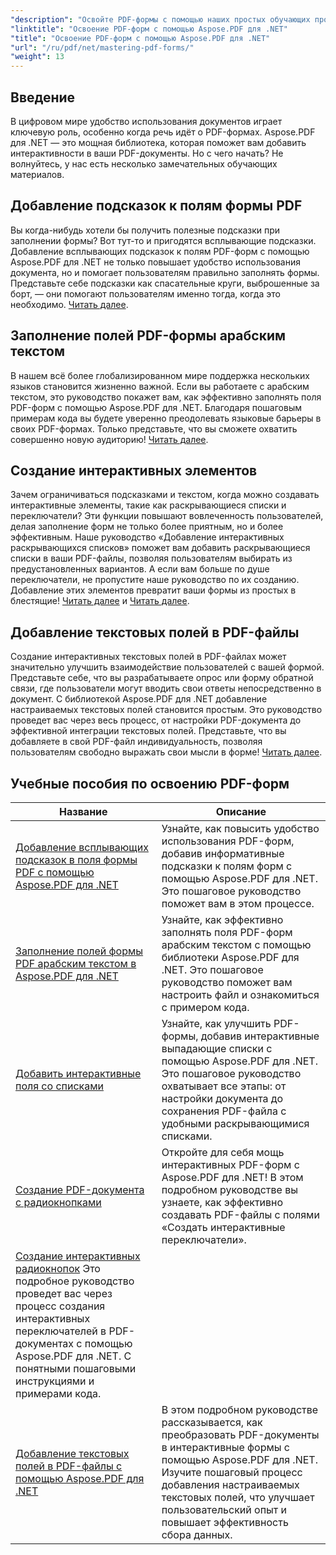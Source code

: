 ```yaml
---
"description": "Освойте PDF-формы с помощью наших простых обучающих программ по Aspose.PDF для .NET. Научитесь добавлять подсказки, заполнять поля и создавать интерактивные компоненты."
"linktitle": "Освоение PDF-форм с помощью Aspose.PDF для .NET"
"title": "Освоение PDF-форм с помощью Aspose.PDF для .NET"
"url": "/ru/pdf/net/mastering-pdf-forms/"
"weight": 13
---
```


## Введение

В цифровом мире удобство использования документов играет ключевую роль, особенно когда речь идёт о PDF-формах. Aspose.PDF для .NET — это мощная библиотека, которая поможет вам добавить интерактивности в ваши PDF-документы. Но с чего начать? Не волнуйтесь, у нас есть несколько замечательных обучающих материалов.

## Добавление подсказок к полям формы PDF

Вы когда-нибудь хотели бы получить полезные подсказки при заполнении формы? Вот тут-то и пригодятся всплывающие подсказки. Добавление всплывающих подсказок к полям PDF-форм с помощью Aspose.PDF для .NET не только повышает удобство использования документа, но и помогает пользователям правильно заполнять формы. Представьте себе подсказки как спасательные круги, выброшенные за борт, — они помогают пользователям именно тогда, когда это необходимо. [Читать далее](./adding-tooltips-to-pdf-form-fields/).

## Заполнение полей PDF-формы арабским текстом

В нашем всё более глобализированном мире поддержка нескольких языков становится жизненно важной. Если вы работаете с арабским текстом, это руководство покажет вам, как эффективно заполнять поля PDF-форм с помощью Aspose.PDF для .NET. Благодаря пошаговым примерам кода вы будете уверенно преодолевать языковые барьеры в своих PDF-формах. Только представьте, что вы сможете охватить совершенно новую аудиторию! [Читать далее](./fill-pdf-form-fields-with-arabic-text/).

## Создание интерактивных элементов

Зачем ограничиваться подсказками и текстом, когда можно создавать интерактивные элементы, такие как раскрывающиеся списки и переключатели? Эти функции повышают вовлеченность пользователей, делая заполнение форм не только более приятным, но и более эффективным. Наше руководство «Добавление интерактивных раскрывающихся списков» поможет вам добавить раскрывающиеся списки в ваши PDF-файлы, позволяя пользователям выбирать из предустановленных вариантов. А если вам больше по душе переключатели, не пропустите наше руководство по их созданию. Добавление этих элементов превратит ваши формы из простых в блестящие! [Читать далее](./add-interactive-combo-boxes/) и [Читать далее](./create-interactive-radio-buttons/).


## Добавление текстовых полей в PDF-файлы

Создание интерактивных текстовых полей в PDF-файлах может значительно улучшить взаимодействие пользователей с вашей формой. Представьте себе, что вы разрабатываете опрос или форму обратной связи, где пользователи могут вводить свои ответы непосредственно в документ. С библиотекой Aspose.PDF для .NET добавление настраиваемых текстовых полей становится простым. Это руководство проведет вас через весь процесс, от настройки PDF-документа до эффективной интеграции текстовых полей. Представьте, что вы добавляете в свой PDF-файл индивидуальность, позволяя пользователям свободно выражать свои мысли в форме! [Читать далее](./adding-text-boxes/).

## Учебные пособия по освоению PDF-форм
| Название | Описание |
| --- | --- | 
| [Добавление всплывающих подсказок в поля формы PDF с помощью Aspose.PDF для .NET](./adding-tooltips-to-pdf-form-fields/) | Узнайте, как повысить удобство использования PDF-форм, добавив информативные подсказки к полям форм с помощью Aspose.PDF для .NET. Это пошаговое руководство поможет вам в этом процессе. |  
| [Заполнение полей формы PDF арабским текстом в Aspose.PDF для .NET](./fill-pdf-form-fields-with-arabic-text/) | Узнайте, как эффективно заполнять поля PDF-форм арабским текстом с помощью библиотеки Aspose.PDF для .NET. Это пошаговое руководство поможет вам настроить файл и ознакомиться с примером кода. |  
| [Добавить интерактивные поля со списками](./add-interactive-combo-boxes/) | Узнайте, как улучшить PDF-формы, добавив интерактивные выпадающие списки с помощью Aspose.PDF для .NET. Это пошаговое руководство охватывает все этапы: от настройки документа до сохранения PDF-файла с удобными раскрывающимися списками. |  
| [Создание PDF-документа с радиокнопками](./creating-pdf-document-with-radio-buttons/) | Откройте для себя мощь интерактивных PDF-форм с Aspose.PDF для .NET! В этом подробном руководстве вы узнаете, как эффективно создавать PDF-файлы с полями «Создать интерактивные переключатели». |  
| [Создание интерактивных радиокнопок](./create-interactive-radio-buttons/) Это подробное руководство проведет вас через процесс создания интерактивных переключателей в PDF-документах с помощью Aspose.PDF для .NET. С понятными пошаговыми инструкциями и примерами кода. |  
| [Добавление текстовых полей в PDF-файлы с помощью Aspose.PDF для .NET](./adding-text-boxes/) | В этом подробном руководстве рассказывается, как преобразовать PDF-документы в интерактивные формы с помощью Aspose.PDF для .NET. Изучите пошаговый процесс добавления настраиваемых текстовых полей, что улучшает пользовательский опыт и повышает эффективность сбора данных. |